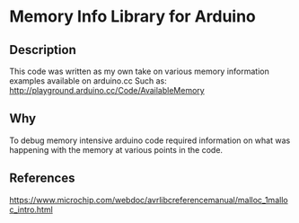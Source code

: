 # Memory Info Library for Arduino

## Description

This code was written as my own take on various memory information examples available on arduino.cc
Such as:
http://playground.arduino.cc/Code/AvailableMemory


## Why

To debug memory intensive arduino code required information on what was happening with the memory at various points in the code.

## References

https://www.microchip.com/webdoc/avrlibcreferencemanual/malloc_1malloc_intro.html
